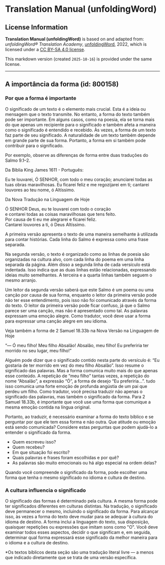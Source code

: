 # Translation Manual (unfoldingWord)

## License Information

**Translation Manual (unfoldingWord)** is based on and adapted from: _unfoldingWord® Translation Academy_, [unfoldingWord](https://unfoldingword.org/utw), 2022, which is licensed under a [CC BY-SA 4.0 license](https://creativecommons.org/licenses/by-sa/4.0/legalcode.en).

This markdown version (created `2025-10-16`) is provided under the same license.



--------------------------------

## A importância da forma (id: 800158)

### Por que a forma é importante

O significado de um texto é o elemento mais crucial. Esta é a ideia ou mensagem que o texto transmite. No entanto, a forma do texto também pode ser importante. Em alguns casos, como na poesia, ela se torna mais do que apenas um recipiente para o significado e também afeta a maneira como o significado é entendido e recebido. Às vezes, a forma de um texto faz parte de seu significado. A naturalidade de um texto também depende em grande parte de sua forma. Portanto, a forma em si também pode contribuir para o significado.

Por exemplo, observe as diferenças de forma entre duas traduções do Salmo 9\.1–2\.

Da Bíblia King James 1611 \- Português:

Eu te louvarei, Ó SENHOR, com todo o meu coração; anunciarei todas as tuas obras maravilhosas. 
Eu ficarei feliz e me regozijarei em ti; cantarei louvores ao teu nome, ó Altíssimo. 

Da Nova Tradução na Linguagem de Hoje

Ó SENHOR Deus, eu te louvarei com todo o coração  
 e contarei todas as coisas maravilhosas que tens feito.  
Por causa de ti eu me alegrarei e ficarei feliz.  
 Cantarei louvores a ti, ó Deus Altíssimo.

A primeira versão apresenta o texto de uma maneira semelhante à utilizada para contar histórias. Cada linha do Salmo é expressa como uma frase separada.

Na segunda versão, o texto é organizado como as linhas de poesia são organizadas na cultura alvo, com cada linha do poema em uma linha separada da página. Além disso a segunda linha de cada versículo está indentada. Isso indica que as duas linhas estão relacionadas, expressando ideias muito semelhantes. A terceira e a quarta linhas também seguem o mesmo arranjo.

Um leitor da segunda versão saberá que este Salmo é um poema ou uma canção por causa de sua forma, enquanto o leitor da primeira versão pode não ter esse entendimento, pois isso não foi comunicado através da forma do texto. O leitor da primeira versão pode ficar confuso, já que o Salmo parece ser uma canção, mas não é apresentado como tal. As palavras expressam uma emoção alegre. Como tradutor, você deve usar a forma para expressar uma canção alegre em seu idioma.

Veja também a forma de 2 Samuel 18\.33b na Nova Versão na Linguagem de Hoje

“— Ó meu filho! Meu filho Absalão! Absalão, meu filho! Eu preferiria ter morrido no seu lugar, meu filho!”

Alguém pode dizer que o significado contido nesta parte do versículo é: “Eu gostaria de ter morrido em vez do meu filho Absalão”. Isso resume o significado das palavras. Mas a forma comunica muito mais do que apenas esse conteúdo. A repetição de “meu filho” tantas vezes, a repetição do nome “Absalão”, a expressão “Ó”, a forma de desejo “Eu preferiria...”. tudo isso comunica uma forte emoção de profunda angústia de um pai que perdeu um filho. Como tradutor, você precisa traduzir não apenas o significado das palavras, mas também o significado da forma. Para 2 Samuel 18\.33b, é importante que você use uma forma que comunique a mesma emoção contida na língua original.

Portanto, ao traduzir, é necessário examinar a forma do texto bíblico e se perguntar por que ele tem essa forma e não outra. Que atitude ou emoção está sendo comunicada? Considere estas perguntas que podem ajudá\-lo a entender o significado da forma.

* Quem escreveu isso?
* Quem recebeu?
* Em que situação foi escrito?
* Quais palavras e frases foram escolhidas e por quê?
* As palavras são muito emocionais ou há algo especial na ordem delas?

Quando você compreende o significado da forma, pode escolher uma forma que tenha o mesmo significado no idioma e cultura de destino.

### A cultura influencia o significado

O significado das formas é determinado pela cultura. A mesma forma pode ter significados diferentes em culturas distintas. Na tradução, o significado deve permanecer o mesmo, incluindo o significado da forma. Para alcançar isso, às vezes a forma do texto deve mudar para se adequar à cultura do idioma de destino. A forma inclui a linguagem do texto, sua disposição, quaisquer repetições ou expressões que imitam sons como "O". Você deve examinar todos esses aspectos, decidir o que significam e, em seguida, determinar qual forma expressará esse significado da melhor maneira para o idioma e a cultura de destino.

\*Os textos bíblicos desta seção são uma tradução literal livre — a menos que indicado diretamente que se trata de uma versão específica.


